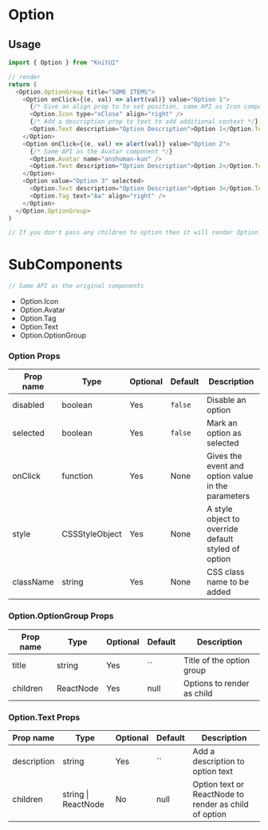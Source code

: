 # Option

## Usage

```javascript
import { Option } from "KnitUI"

// render
return (
  <Option.OptionGroup title="SOME ITEMS">
    <Option onClick={(e, val) => alert(val)} value="Option 1">
      {/* Give an align prop to to set position, same API as Icon component otherwise */}
      <Option.Icon type="oClose" align="right" />
      {/* Add a description prop to text to add additional context */}
      <Option.Text description="Option Description">Option 1</Option.Text>
    </Option>
    <Option onClick={(e, val) => alert(val)} value="Option 2">
      {/* Same API as the Avatar component */}
      <Option.Avatar name="anshuman-kun" />
      <Option.Text description="Option Description">Option 2</Option.Text>
    </Option>
    <Option value="Option 3" selected>
      <Option.Text description="Option Description">Option 3</Option.Text>
      <Option.Tag text="Aa" align="right" />
    </Option>
  </Option.OptionGroup>
)

// If you don't pass any children to option then it will render Option.Text with the option value as text
```

# SubComponents

```js
// Same API as the original components
```

- Option.Icon
- Option.Avatar
- Option.Tag
- Option.Text
- Option.OptionGroup

### Option Props

| Prop name | Type           | Optional | Default | Description                                         |
| --------- | -------------- | -------- | ------- | --------------------------------------------------- |
| disabled  | boolean        | Yes      | `false` | Disable an option                                   |
| selected  | boolean        | Yes      | `false` | Mark an option as selected                          |
| onClick   | function       | Yes      | None    | Gives the event and option value in the parameters  |
| style     | CSSStyleObject | Yes      | None    | A style object to override default styled of option |
| className | string         | Yes      | None    | CSS class name to be added                          |

### Option.OptionGroup Props

| Prop name | Type      | Optional | Default                        | Description                |
| --------- | --------- | -------- | ------------------------------ | -------------------------- |
| title     | string    | Yes      | `` | Title of the option group |
| children  | ReactNode | Yes      | null                           | Options to render as child |

### Option.Text Props

| Prop name   | Type                | Optional | Default                               | Description                                           |
| ----------- | ------------------- | -------- | ------------------------------------- | ----------------------------------------------------- |
| description | string              | Yes      | `` | Add a description to option text |
| children    | string \| ReactNode | No       | null                                  | Option text or ReactNode to render as child of option |
